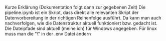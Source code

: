 Kurze Erklärung (Dokumentation folgt dann zur gegebenen Zeit)
Die pipeline.ipynb ist ein Skript, dass direkt alle relevanten Skript der Datenvorbereitung in der richtigen Reihenfolge ausführt. Da kann man auch nachverfolgen, wie die Datenstruktur aktuell funktioniert bzw. gedacht ist. 
Die Dateipfade sind aktuell (meine ich) für Windows angegeben. Für linux muss man die "\\" in der .env Datei ändern
